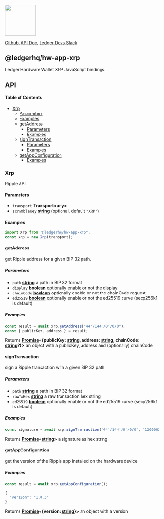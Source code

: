<img src="https://user-images.githubusercontent.com/211411/34776833-6f1ef4da-f618-11e7-8b13-f0697901d6a8.png" height="100" />

[Github](https://github.com/LedgerHQ/ledgerjs/),
[API Doc](http://ledgerhq.github.io/ledgerjs/),
[Ledger Devs Slack](https://ledger-dev.slack.com/)

## @ledgerhq/hw-app-xrp

Ledger Hardware Wallet XRP JavaScript bindings.

## API

<!-- Generated by documentation.js. Update this documentation by updating the source code. -->

#### Table of Contents

-   [Xrp](#xrp)
    -   [Parameters](#parameters)
    -   [Examples](#examples)
    -   [getAddress](#getaddress)
        -   [Parameters](#parameters-1)
        -   [Examples](#examples-1)
    -   [signTransaction](#signtransaction)
        -   [Parameters](#parameters-2)
        -   [Examples](#examples-2)
    -   [getAppConfiguration](#getappconfiguration)
        -   [Examples](#examples-3)

### Xrp

Ripple API

#### Parameters

-   `transport` **Transport&lt;any>** 
-   `scrambleKey` **[string](https://developer.mozilla.org/docs/Web/JavaScript/Reference/Global_Objects/String)**  (optional, default `"XRP"`)

#### Examples

```javascript
import Xrp from "@ledgerhq/hw-app-xrp";
const xrp = new Xrp(transport);
```

#### getAddress

get Ripple address for a given BIP 32 path.

##### Parameters

-   `path` **[string](https://developer.mozilla.org/docs/Web/JavaScript/Reference/Global_Objects/String)** a path in BIP 32 format
-   `display` **[boolean](https://developer.mozilla.org/docs/Web/JavaScript/Reference/Global_Objects/Boolean)** optionally enable or not the display
-   `chainCode` **[boolean](https://developer.mozilla.org/docs/Web/JavaScript/Reference/Global_Objects/Boolean)** optionally enable or not the chainCode request
-   `ed25519` **[boolean](https://developer.mozilla.org/docs/Web/JavaScript/Reference/Global_Objects/Boolean)** optionally enable or not the ed25519 curve (secp256k1 is default)

##### Examples

```javascript
const result = await xrp.getAddress("44'/144'/0'/0/0");
const { publicKey, address } = result;
```

Returns **[Promise](https://developer.mozilla.org/docs/Web/JavaScript/Reference/Global_Objects/Promise)&lt;{publicKey: [string](https://developer.mozilla.org/docs/Web/JavaScript/Reference/Global_Objects/String), address: [string](https://developer.mozilla.org/docs/Web/JavaScript/Reference/Global_Objects/String), chainCode: [string](https://developer.mozilla.org/docs/Web/JavaScript/Reference/Global_Objects/String)?}>** an object with a publicKey, address and (optionally) chainCode

#### signTransaction

sign a Ripple transaction with a given BIP 32 path

##### Parameters

-   `path` **[string](https://developer.mozilla.org/docs/Web/JavaScript/Reference/Global_Objects/String)** a path in BIP 32 format
-   `rawTxHex` **[string](https://developer.mozilla.org/docs/Web/JavaScript/Reference/Global_Objects/String)** a raw transaction hex string
-   `ed25519` **[boolean](https://developer.mozilla.org/docs/Web/JavaScript/Reference/Global_Objects/Boolean)** optionally enable or not the ed25519 curve (secp256k1 is default)

##### Examples

```javascript
const signature = await xrp.signTransaction("44'/144'/0'/0/0", "12000022800000002400000002614000000001315D3468400000000000000C73210324E5F600B52BB3D9246D49C4AB1722BA7F32B7A3E4F9F2B8A1A28B9118CC36C48114F31B152151B6F42C1D61FE4139D34B424C8647D183142ECFC1831F6E979C6DA907E88B1CAD602DB59E2F");
```

Returns **[Promise](https://developer.mozilla.org/docs/Web/JavaScript/Reference/Global_Objects/Promise)&lt;[string](https://developer.mozilla.org/docs/Web/JavaScript/Reference/Global_Objects/String)>** a signature as hex string

#### getAppConfiguration

get the version of the Ripple app installed on the hardware device

##### Examples

```javascript
const result = await xrp.getAppConfiguration();

{
  "version": "1.0.3"
}
```

Returns **[Promise](https://developer.mozilla.org/docs/Web/JavaScript/Reference/Global_Objects/Promise)&lt;{version: [string](https://developer.mozilla.org/docs/Web/JavaScript/Reference/Global_Objects/String)}>** an object with a version
